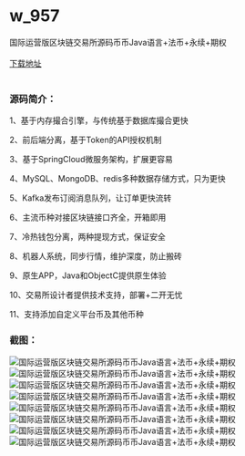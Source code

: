 # w_957
国际运营版区块链交易所源码币币Java语言+法币+永续+期权
<br/></br>
[下载地址](https://www.uuid2.com/957.html "下载地址")
<br/></br>
<h3>源码简介：</h3>
<p>1、基于内存撮合引擎，与传统基于数据库撮合更快 <p>
<p>2、前后端分离，基于Token的API授权机制 <p>
<p>3、基于SpringCloud微服务架构，扩展更容易 <p>
<p>4、MySQL、MongoDB、redis多种数据存储方式，只为更快 <p>
<p>5、Kafka发布订阅消息队列，让订单更快流转 <p>
<p>6、主流币种对接区块链接口齐全，开箱即用 <p>
<p>7、冷热钱包分离，两种提现方式，保证安全 <p>
<p>8、机器人系统，同步行情，维护深度，防止搬砖 <p>
<p>9、原生APP，Java和ObjectC提供原生体验 <p>
<p>10、交易所设计者提供技术支持，部署+二开无忧 <p>
<p>11、支持添加自定义平台币及其他币种<p>
<h3>截图：</h3>
<img src="https://www.uuid2.com/wp-content/uploads/img/202105/d437d21638.png" alt="国际运营版区块链交易所源码币币Java语言+法币+永续+期权"><img src="https://www.uuid2.com/wp-content/uploads/img/202105/e773a50438.png" alt="国际运营版区块链交易所源码币币Java语言+法币+永续+期权"><img src="https://www.uuid2.com/wp-content/uploads/img/202105/ae122fc187.png" alt="国际运营版区块链交易所源码币币Java语言+法币+永续+期权"><img src="https://www.uuid2.com/wp-content/uploads/img/202105/f326cd1203.png" alt="国际运营版区块链交易所源码币币Java语言+法币+永续+期权"><img src="https://www.uuid2.com/wp-content/uploads/img/202105/42819d3458.png" alt="国际运营版区块链交易所源码币币Java语言+法币+永续+期权"><img src="https://www.uuid2.com/wp-content/uploads/img/202105/021512a846.png" alt="国际运营版区块链交易所源码币币Java语言+法币+永续+期权"><img src="https://www.uuid2.com/wp-content/uploads/img/202105/3a12a99193.png" alt="国际运营版区块链交易所源码币币Java语言+法币+永续+期权"><img src="https://www.uuid2.com/wp-content/uploads/img/202105/cc66488966.png" alt="国际运营版区块链交易所源码币币Java语言+法币+永续+期权">
